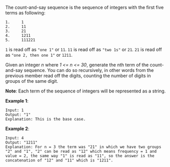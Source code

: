 The count-and-say sequence is the sequence of integers with the first five terms as following:

```
1.     1
2.     11
3.     21
4.     1211
5.     111221
```
`1` is read off as `"one 1"` or `11`.
`11` is read off as `"two 1s"` or `21`.
`21` is read off as `"one 2, then one 1"` or `1211`.

Given an integer *n* where *1 <= n <= 30*, generate the nth term of the count-and-say sequence. You can do so recursively, in other words from the previous member read off the digits, counting the number of digits in groups of the same digit.

**Note**: Each term of the sequence of integers will be represented as a string.

**Example 1**:
```
Input: 1
Output: "1"
Explanation: This is the base case.
```
**Example 2**:
```
Input: 4
Output: "1211"
Explanation: For n = 3 the term was "21" in which we have two groups "2" and "1", "2" can be read as "12" which means frequency = 1 and value = 2, the same way "1" is read as "11", so the answer is the concatenation of "12" and "11" which is "1211".
```
